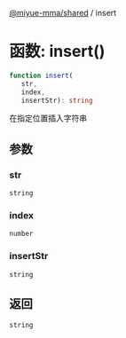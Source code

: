 [@miyue-mma/shared](../index.md) / insert

# 函数: insert()

```ts
function insert(
   str, 
   index, 
   insertStr): string
```

在指定位置插入字符串

## 参数

### str

`string`

### index

`number`

### insertStr

`string`

## 返回

`string`
